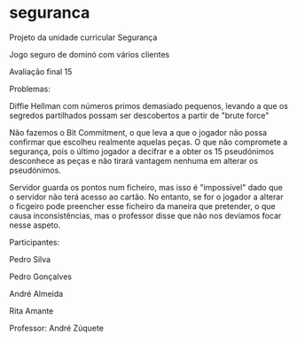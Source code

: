 # seguranca

Projeto da unidade curricular Segurança

Jogo seguro de dominó com vários clientes

Avaliação final 15

Problemas:

Diffie Hellman com números primos demasiado pequenos, levando a que os segredos partilhados possam ser descobertos a partir de "brute force"


Não fazemos o Bit Commitment, o que leva a que o jogador não possa confirmar que escolheu realmente aquelas peças. O que não compromete a segurança, pois o último jogador a decifrar e a obter os 15 pseudónimos desconhece as peças e não tirará vantagem nenhuma em alterar os pseudónimos.

Servidor guarda os pontos num ficheiro, mas isso é "impossível" dado que o servidor não terá acesso ao cartão. No entanto, se for o jogador a alterar o ficgeiro pode preencher esse ficheiro da maneira que pretender, o que causa inconsistências, mas o professor disse que não nos devíamos focar nesse aspeto.

Participantes:

Pedro Silva

Pedro Gonçalves

André Almeida

Rita Amante

Professor: André Zúquete

